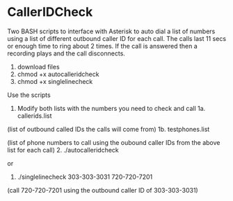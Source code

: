 # CallerIDCheck

Two BASH scripts to interface with Asterisk to auto dial a list of numbers using a list of different outbound caller ID for each call. The calls last 11 secs or enough time to ring about 2 times. If the call is answered then a recording plays and the call disconnects. 

1. download files
2. chmod +x autocalleridcheck
3. chmod +x singlelinecheck

Use the scripts

1. Modify both lists with the numbers you need to check and call
1a. callerids.list 

(list of outbound called IDs the calls will come from)
1b. testphones.list

(list of phone numbers to call using the oubound caller IDs from the above list for each call)
2. ./autocalleridcheck

or

1. ./singlelinecheck 303-303-3031 720-720-7201

(call 720-720-7201 using the outbound caller ID of 303-303-3031)

